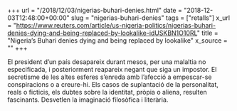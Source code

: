 +++
url = "/2018/12/03/nigerias-buhari-denies.html"
date = "2018-12-03T12:48:00+00:00"
slug = "nigerias-buhari-denies"
tags = ["retalls"]
x_url = "https://www.reuters.com/article/us-nigeria-politics/nigerias-buhari-denies-dying-and-being-replaced-by-lookalike-idUSKBN1O10RL"
title = "Nigeria’s Buhari denies dying and being replaced by lookalike"
x_source = ""
+++


El president d’un país desapareix durant mesos, per una malaltia no especificada, i posteriorment reapareix negant que siga un impostor. El secretisme de les altes esferes s’enreda amb l’afecció a empescar-se conspiracions o a creure-hi. Els casos de suplantació de la personalitat, reals o ficticis, els dubtes sobre la identitat, pròpia o aliena, resulten fascinants. Desvetlen la imaginació filosòfica i literària.

